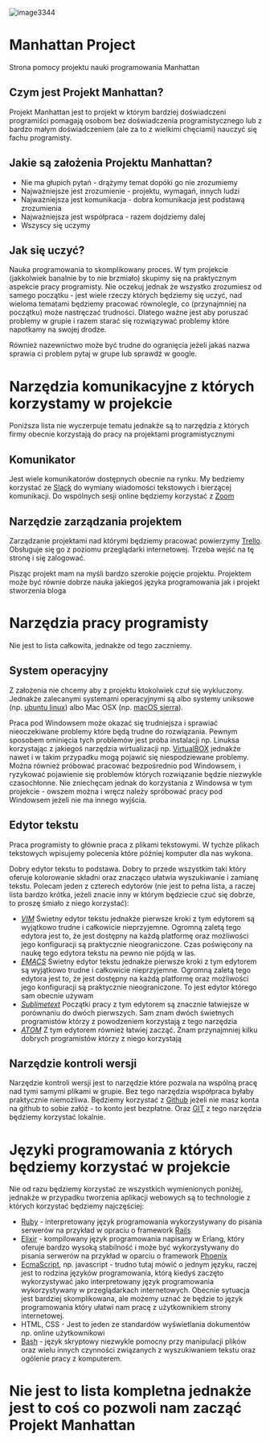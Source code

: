 ![image3344](https://cloud.githubusercontent.com/assets/57065/22857314/39751a92-f0a3-11e6-9256-b33b2760d327.png)
# Manhattan Project
Strona pomocy projektu nauki programowania Manhattan

## Czym jest Projekt Manhattan?
Projekt Manhattan jest to projekt w którym bardziej doświadczeni programiści pomagają osobom bez doświadczenia programistycznego lub z bardzo małym doświadczeniem (ale za to z wielkimi chęciami) nauczyć się fachu programisty.

## Jakie są założenia Projektu Manhattan?

* Nie ma głupich pytań - drążymy temat dopóki go nie zrozumiemy
* Najważniejsze jest zrozumienie - projektu, wymagań, innych ludzi
* Najważniejsza jest komunikacja - dobra komunikacja jest podstawą zrozumienia
* Najważniejsza jest współpraca - razem dojdziemy dalej
* Wszyscy się uczymy

## Jak się uczyć?
Nauka programowania to skomplikowany proces. W tym projekcie (jakkolwiek banalnie by to nie brzmiało) skupimy się na praktycznym aspekcie pracy programisty. Nie oczekuj jednak że wszystko zrozumiesz od samego początku - jest wiele rzeczy których będziemy się uczyć, nad wieloma tematami będziemy pracować równolegle, co (przynajmniej na początku) może nastręczać trudności. Dlatego ważne jest aby poruszać problemy w grupie i razem starać się rozwiązywać problemy które napotkamy na swojej drodze.

Również nazewnictwo może być trudne do ogranięcia jeżeli jakaś nazwa sprawia ci problem pytaj w grupe lub sprawdź w google.

# Narzędzia komunikacyjne z których korzystamy w projekcie
Poniższa lista nie wyczerpuje tematu jednakże są to narzędzia z których firmy obecnie korzystają do pracy na projektami programistycznymi

## Komunikator
  Jest wiele komunikatorów dostępnych obecnie na rynku. My bedziemy korzystać ze [Slack](https://slack.com/) do wymiany wiadomości tekstowych i bierzącej komunikacji. Do wspólnych sesji online będziemy korzystać z [Zoom](https://zoom.us/)
  
## Narzędzie zarządzania projektem
Zarządzanie projektami nad którymi będziemy pracować powierzymy [Trello](https://zoom.us/). Obsługuje się go z poziomu przeglądarki internetowej. Trzeba wejść na tę stronę i się zalogować.

Pisząc projekt mam na myśli bardzo szerokie pojęcie projektu. Projektem może być równie dobrze nauka jakiegoś języka programowania jak i projekt stworzenia bloga

# Narzędzia pracy programisty
Nie jest to lista całkowita, jednakże od tego zaczniemy.

## System operacyjny
Z założenia nie chcemy aby z projektu ktokolwiek czuł się wykluczony. Jednakże zalecanymi systemami operacyjnymi są albo systemy uniksowe (np. [ubuntu linux](https://www.ubuntu.com/download)) albo Mac OSX (np. [macOS sierra](http://www.apple.com/macos/sierra/)). 

Praca pod Windowsem może okazać się trudniejsza i sprawiać nieoczekiwane problemy które będą trudne do rozwiązania. Pewnym sposobem ominięcia tych problemów jest próba instalacji np. Linuksa korzystając z jakiegoś narzędzia wirtualizacji np. [VirtualBOX](https://www.virtualbox.org/wiki/VirtualBox) jednakże nawet i w takim przypadku mogą pojawić się niespodziewane problemy. Można również próbować pracować bezpośrednio pod Windowsem, i ryzykować pojawienie się problemów których rozwiązanie będzie niezwykle czasochłonne. Nie zniechęcam jednak do korzystania z Windowsa w tym projekcie - owszem można i wręcz należy spróbować pracy pod Windowsem jeżeli nie ma innego wyjścia.

## Edytor tekstu
Praca programisty to głównie praca z plikami tekstowymi. W tychże plikach tekstowych wpisujemy polecenia które później komputer dla nas wykona.

Dobry edytor tekstu to podstawa. Dobry to przede wszystkim taki który oferuje kolorowanie składni oraz znacząco ułatwia wyszukiwanie i zamianę tekstu. Polecam jeden z czterech edytorów (nie jest to pełna lista, a raczej lista bardzo krótka, jeżeli znacie inny w którym będziecie czuć się dobrze, to proszę śmiało z niego korzystać):

* *[VIM](https://vim.sourceforge.io/download.php)* Świetny edytor tekstu jednakże pierwsze kroki z tym edytorem są wyjątkowo trudne i całkowicie nieprzyjemne. Ogromną zaletą tego edytora jest to, że jest dostępny na każdą platformę oraz możliwości jego konfiguracji są praktycznie nieograniczone. Czas poświęcony na naukę tego edytora tekstu na pewno nie pójdą w las.
* *[EMACS](https://www.gnu.org/software/emacs/)* Świetny edytor tekstu jednakże pierwsze kroki z tym edytorem są wyjątkowo trudne i całkowicie nieprzyjemne. Ogromną zaletą tego edytora jest to, że jest dostępny na każdą platformę oraz możliwości jego konfiguracji są praktycznie nieograniczone. To jest edytor którego sam obecnie używam
* *[Sublimetext](https://www.sublimetext.com/)* Początki pracy z tym edytorem są znacznie łatwiejsze w porównaniu do dwóch pierwszych. Sam znam dwóch świetnych programistów którzy z powodzeniem korzystają z tego narzędzia
* *[ATOM](https://atom.io/)* Z tym edytorem również łatwiej zacząć. Znam przynajmniej kilku dobrych programistów którzy z niego korzystają

## Narzędzie kontroli wersji
Narzędzie kontroli wersji jest to narzędzie które pozwala na wspólną pracę nad tymi samymi plikami w grupie. Bez tego narzędzia współpraca byłaby praktycznie niemożliwa.
Będziemy korzystać z [Github](https://github.com/) jeżeli nie masz konta na github to sobie załóż - to konto jest bezpłatne. Oraz [GIT](https://git-scm.com/) z tego narzędzia będziemy korzystać lokalnie. 

# Języki programowania z których będziemy korzystać w projekcie
Nie od razu będziemy korzystać ze wszystkich wymienionych poniżej, jednakże w przypadku tworzenia aplikacji webowych są to technologie z których korzystać będziemy najczęściej:

* [Ruby](https://www.ruby-lang.org/en/) - interpretowany język programowania wykorzystywany do pisania serwerów na przykład w opraciu o framework [Rails](http://rubyonrails.org/)
* [Elixir](http://elixir-lang.org/) - kompilowany język programowania napisany w Erlang, który oferuje bardzo wysoką stabilność i może być wykorzystywany do pisania serwerów na przykład w oparciu o framework [Phoenix](http://www.phoenixframework.org/)
* [EcmaScript](http://www.ecma-international.org/default.htm), np. javascript - trudno tutaj mówić o jednym języku, raczej jest to rodzina języków programowania, którą kiedyś zaczęto wykorzystywać jako interpretowany język programowania wykorzystywany w przeglądarkach internetowych. Obecnie sytuacja jest bardziej skomplikowana, ale możemy uznać że będzie to język programowania który ułatwi nam pracę z użytkownikiem strony internetowej.
* HTML, CSS - Jest to jeden ze standardów wyświetlania dokumentów np. online użytkownikowi
* [Bash](https://pl.wikipedia.org/wiki/Bash) - język skryptowy niezwykle pomocny przy manipulacji plików oraz wielu innych czynności związanych z wyszukiwaniem tekstu oraz ogólenie pracy z komputerem.

# Nie jest to lista kompletna jednakże jest to coś co pozwoli nam zacząć Projekt Manhattan
